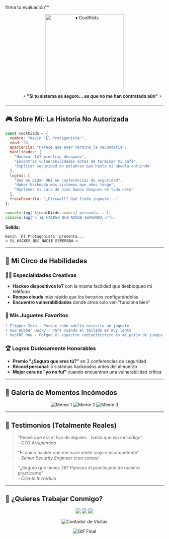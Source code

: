 firma tu evaluación"*

<p align="center">
  <img src="https://raw.githubusercontent.com/KevinDevSecOps/Leer-sobre-CK/main/ck.png" width="250" alt="♦️ CoolKiids">
  <br>
  <marquee behavior="alternate" scrollamount="10">⚡ <strong>"Si tu sistema es seguro... es que no me han contratado aún"</strong> ⚡</marquee>
</p>

---

## **🎮 Sobre Mí: La Historia No Autorizada**

```javascript
const coolKiids = {
  nombre: "Kevin 'El Protagonista'",
  edad: 28,
  apariencia: "Parece que ayer terminé la secundaria",
  habilidades: [
    "Hackear IoT mientras desayuno", 
    "Encontrar vulnerabilidades antes de terminar mi café",
    "Explicar seguridad en palabras que hasta mi abuela entiende"
  ],
  logros: [
    "Que me pidan DNI en conferencias de seguridad",
    "Haber hackeado más sistemas que años tengo",
    "Mantener mi cara de niño bueno después de todo esto"
  ],
  fraseFavorita: "¿Firewall? Qué lindo juguete..."
};

console.log(`${coolKiids.nombre} presenta...`);
console.log("🔥 EL HACKER QUE NADIE ESPERABA 🔥");
```

**Salida:**  
```
Kevin 'El Protagonista' presenta...
🔥 EL HACKER QUE NADIE ESPERABA 🔥
```

---

## **🎪 Mi Circo de Habilidades**

### **🤹‍♂️ Especialidades Creativas**
- **Hackeo dispositivos IoT** con la misma facilidad que desbloqueo mi teléfono
- **Rompo clouds** más rápido que los becarios configurándolas
- **Encuentro vulnerabilidades** donde otros solo ven "funciona bien"

### **🎲 Mis Juguetes Favoritos**
```diff
! Flipper Zero - Porque todo adulto necesita un juguete
! USB Rubber Ducky - Para cuando el teclado es muy lento
! HackRF One - Porque el espectro radioeléctrico es mi patio de juegos
```

### **🏆 Logros Dudosamente Honorables**
- **Premio "¿Seguro que eres tú?"** en 3 conferencias de seguridad
- **Récord personal**: 5 sistemas hackeados antes del almuerzo
- **Mejor cara de "yo no fui"** cuando encuentran una vulnerabilidad crítica

---

## **📸 Galería de Momentos Incómodos**
<div align="center">
  
  ![Meme 1](https://i.imgur.com/placeholder1.jpg "Cuando el cliente dice 'nuestro sistema es seguro'")
  ![Meme 2](https://i.imgur.com/placeholder2.jpg "Explicando un zero-day con dibujitos")
  ![Meme 3](https://i.imgur.com/placeholder3.jpg "Mi cara cuando me preguntan por mi edad")

</div>

---

## **🎤 Testimonios (Totalmente Reales)**
> "Pensé que era el hijo de alguien... hasta que vio mi código"  
> *- CTO Arrepentido*

> "El único hacker que me hace sentir viejo e incompetente"  
> *- Senior Security Engineer (con canas)*

> "¿Seguro que tienes 28? Pareces el practicante de nuestro practicante"  
> *- Cliente Incrédulo*

---

## **🎁 ¿Quieres Trabajar Conmigo?**
<p align="center">
  <a href="https://linkedin.com/in/tuperfil">
    <img src="https://img.shields.io/badge/LinkedIn-0077B5?style=for-the-badge&logo=linkedin&logoColor=white">
  </a>
  <a href="mailto:tu@email.com">
    <img src="https://img.shields.io/badge/Email-FF0000?style=for-the-badge&logo=mail.ru&logoColor=white">
  </a>
  <a href="https://t.me/tuperfil">
    <img src="https://img.shields.io/badge/Telegram-26A5E4?style=for-the-badge&logo=telegram&logoColor=white">
  </a>
</p>

<div align="center">
  
  ![Contador de Visitas](https://visitor-badge.glitch.me/badge?page_id=KevinDevSecOps.KevinDevSecOps&style=flat-square&color=ff69b4)
  
  ![GIF Final](https://i.imgur.com/Xd7bB5W.gif "Así me ven vs Así soy realmente")

